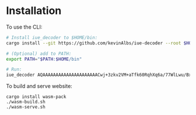 # Installation

To use the CLI:
```bash
# Install iue_decoder to $HOME/bin:
cargo install --git https://github.com/kevinAlbs/iue-decoder --root $HOME

# (Optional) add to PATH:
export PATH="$PATH:$HOME/bin"

# Run:
iue_decoder AQAAAAAAAAAAAAAAAAAAAAACwj+3zkv2VM+aTfk60RqhXq6a/77WlLwu/BxXFkL7EppGsju/m8f0x5kBDD3EZTtGALGXlym5jnpZAoSIkswHoA==
```

To build and serve website:

```
cargo install wasm-pack
./wasm-build.sh
./wasm-serve.sh
```
